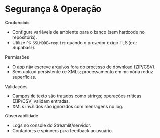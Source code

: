 # Segurança & Operação

Credenciais
- Configure variáveis de ambiente para o banco (sem hardcode no repositório).
- Utilize `PG_SSLMODE=require` quando o provedor exigir TLS (ex.: Supabase).

Permissões
- O app não escreve arquivos fora do processo de download (ZIP/CSV).
- Sem upload persistente de XMLs; processamento em memória reduz superfícies.

Validações
- Campos de texto são tratados como strings; operações críticas (ZIP/CSV) validam entradas.
- XMLs inválidos são ignorados com mensagens no log.

Observabilidade
- Logs no console do Streamlit/servidor.
- Contadores e spinners para feedback ao usuário.


